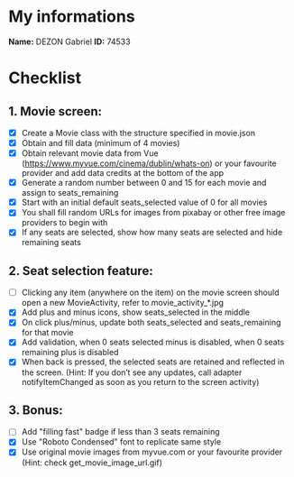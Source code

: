 # My informations
**Name:** DEZON Gabriel
**ID:** 74533

# Checklist
## 1. Movie screen:
- [x] Create a Movie class with the structure specified in movie.json
- [x] Obtain and fill data (minimum of 4 movies)
- [x] Obtain relevant movie data from Vue (https://www.myvue.com/cinema/dublin/whats-on) or your favourite provider and add data credits at the bottom of the app
- [x] Generate a random number between 0 and 15 for each movie and assign to seats_remaining
- [x] Start with an initial default seats_selected value of 0 for all movies
- [x] You shall fill random URLs for images from pixabay or other free image providers to begin with
- [x] If any seats are selected, show how many seats are selected and hide remaining seats

## 2. Seat selection feature:
- [ ] Clicking any item (anywhere on the item) on the movie screen should open a new MovieActivity, refer to movie_activity_*.jpg
- [x] Add plus and minus icons, show seats_selected in the middle
- [x] On click plus/minus, update both seats_selected and seats_remaining for that movie
- [x] Add validation, when 0 seats selected minus is disabled, when 0 seats remaining plus is disabled
- [x] When back is pressed, the selected seats are retained and reflected in the screen. (Hint: If you don’t see any updates, call adapter notifyItemChanged as soon as you return to the screen activity)

## 3. Bonus:
- [ ] Add "filling fast" badge if less than 3 seats remaining
- [x] Use "Roboto Condensed" font to replicate same style
- [x] Use original movie images from myvue.com or your favourite provider (Hint: check get_movie_image_url.gif)